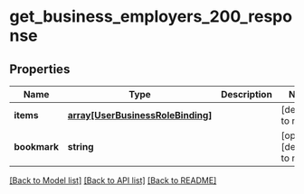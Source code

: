 # get_business_employers_200_response

## Properties
Name | Type | Description | Notes
------------ | ------------- | ------------- | -------------
**items** | [**array[UserBusinessRoleBinding]**](UserBusinessRoleBinding.md) |  | [default to null]
**bookmark** | **string** |  | [optional] [default to null]

[[Back to Model list]](../README.md#documentation-for-models) [[Back to API list]](../README.md#documentation-for-api-endpoints) [[Back to README]](../README.md)


